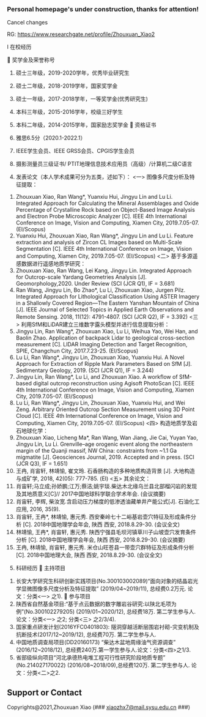 ### Personal homepage's under construction, thanks for attention!
Cancel changes

RG:
https://www.researchgate.net/profile/Zhouxuan_Xiao2


Ⅰ 在校经历


	奖学金及荣誉称号


1) 	硕士三年级，2019-2020学年，优秀毕业研究生


3) 	硕士二年级，2018-2019学年，国家奖学金


5) 	硕士一年级，2017-2018学年，一等奖学金(优秀研究生)


7) 	本科三年级，2015-2016学年，校级三好学生


9) 	本科二年级，2014-2015学年，国家励志奖学金
	资格证书
1) 	雅思6.5分（2020.1-2022.1）
2) 	IEEE学生会员、IEEE GRSS会员、CPGIS学生会员
3) 	摄影测量员三级证书/ PTIT地理信息技术应用员（高级）/计算机二级C语言
4.	发表论文（本人学术成果可分为五类，述如下）：
<一> 图像多尺度分析及特征提取：
1) 	Zhouxuan Xiao, Ran Wang*, Yuanxiu Hui, Jingyu Lin and Lu Li. Integrated Approach for Calculating the Mineral Assemblages and Oxide Percentage of Crystalline Rock based on Object-Based Image Analysis and Electron Probe Microscopic Analyzer [C]. IEEE 4th International Conference on Image, Vision and Computing, Xiamen City, 2019.7.05-07. (EI/Scopus)
2) 	Yuanxiu Hui, Zhouxuan Xiao, Ran Wang*, Jingyu Lin and Lu Li. Feature extraction and analysis of Zircon CL Images based on Multi-Scale Segmentation [C]. IEEE 4th International Conference on Image, Vision and Computing, Xiamen City, 2019.7.05-07. (EI/Scopus)
<二> 基于多源遥感数据进行遥感地质学研究：
1) 	Zhouxuan Xiao, Ran Wang, Lei Kang, Jingyu Lin. Integrated Approach for Outcrop-scale Yardang Geometries Analysis [J]. Geomorphology,2020. Under Review (SCI (JCR Q1), IF = 3.681)
2) 	Ran Wang, Jingyu Lin, Bo Zhao*, Lu Li, Zhouxuan Xiao, Jurgen Pilz. Integrated Approach for Lithological Classification Using ASTER Imagery in a Shallowly Covered Region—The Eastern Yanshan Mountain of China [J]. IEEE Journal of Selected Topics in Applied Earth Observations and Remote Sensing. 2018, 11(12): 4791-4807. (SCI (JCR Q2), IF = 3.392)
<三> 利用SfM和LiDAR建立三维数字露头模型并进行信息提取分析：
1) 	Jingyu Lin, Ran Wang*, Zhouxuan Xiao, Lu Li, Weihua Yao, Wei Han, and Baolin Zhao. Application of backpack Lidar to geological cross-section measurement [C]. LIDAR Imaging Detection and Target Recognition, SPIE, Changchun City, 2017.7.23-25. (EI/Scopus)
2) 	Lu Li, Ran Wang*, Jingyu Lin, Zhouxuan Xiao, Yuanxiu Hui. A Novel Approach for Extraction of Ripple Mark Parameters Based on SfM [J]. Sedimentary Geology, 2019. (SCI (JCR Q1), IF = 3.244)
3) 	Jingyu Lin, Ran Wang*, Lu Li, and Zhouxuan Xiao. A workflow of SfM-based digital outcrop reconstruction using Agisoft PhotoScan [C]. IEEE 4th International Conference on Image, Vision and Computing, Xiamen City, 2019.7.05-07. (EI/Scopus)
4) 	Lu Li, Ran Wang*, Jingyu Lin, Zhouxuan Xiao, Yuanxiu Hui, and Wei Zeng. Arbitrary Oriented Outcrop Section Measurement using 3D Point Cloud [C]. IEEE 4th International Conference on Image, Vision and Computing, Xiamen City, 2019.7.05-07. (EI/Scopus)
<四> 构造地质学及岩石地球化学：
1) 	Zhouxuan Xiao, Licheng Ma*, Ran Wang, Wan Jiang, Jie Cai, Yuyan Yao, Jingyu Lin, Lu Li. Grenville–age orogenic event along the northeastern margin of the Quanji massif, NW China: constraints from ~1.1 Ga migmatite [J]. Geosciences Journal, 2019. Accepted and in press. (SCI (JCR Q3), IF = 1.651)
2) 	王冉, 肖宙轩, 林靖愉, 崔文玲. 石香肠构造的多种地质构造背景 [J]. 大地构造与成矿学, 2018, 42(05): 777-785. (EI)
<五> 其余论文：
1) 	肖宙轩;马立成;孙娇鹏;江万;蔡洁;姚宇琰.柴达木北缘乌兰县北部榴闪岩的发现及其地质意义[C]// 2017中国地球科学联合学术年会. (会议摘要)
2) 	肖宙轩, 李辉, 柴汝宽.含启动压力梯度的低渗透油藏单井产能公式[J]. 石油化工应用, 2016, 35(9).
3) 	肖宙轩, 王冉*, 林靖愉, 惠元秀. 西安秦岭七十二峪基岩壶穴特征及形成条件分析 [C]. 2018中国地理学会年会, 陕西 西安, 2018.8.29-30. (会议全文)
4) 	林靖愉, 王冉*, 肖宙轩, 惠元秀. 陕西宁强县毛坝河镇草川子山坡壶穴发育条件分析 [C]. 2018中国地理学会年会, 陕西 西安, 2018.8.29-30. (会议摘要)
5) 	王冉, 林靖愉, 肖宙轩, 惠元秀. 米仓山旺苍县一带壶穴群特征及形成条件分析 [C]. 2018中国地理大会, 陕西 西安, 2018.8.29-30. (会议全文)
5.	科研经历
	主持项目
1) 	长安大学研究生科研创新实践项目(No.300103002089)“面向对象的结晶岩光学显微图像多尺度分析及特征提取” (2019/04~2019/11), 总经费0.2万元. 论文：分类<一> 之1).
	参与项目
1) 	陕西省自然基金项目:“基于点云数据的数字雕岩谷研究:以陕北毛项为例”(No.300102279205) (2019/01~2020/12), 总经费18万. 第二学生参与人. 论文：分类<一> 之2; 分类<三> 之2/3/4).
2) 	国家重点研发计划(2016YFC0401803): 隧洞穿越活断层围岩衬砌-灾变机制及抗断技术(2017/12~2019/12), 总经费70万. 第二学生参与人.
3) 	中国地质调查局项目(DD20160173) “柴达木盆地周缘油气资源调查” (2016/12~2018/12), 总经费240万.第一学生参与人.论文：分类<四>之1/3.
4) 	省部级纵向项目“河北承德热电堆工程可行性研究阶段地质专题” (No.214027170022) (2016/08~2018/09),总经费120万. 第二学生参与人. 论文：分类<二>之2.















## Support or Contact

Copyrights@2021,Zhouxuan Xiao
(### xiaozhx7@mail.sysu.edu.cn ###)
